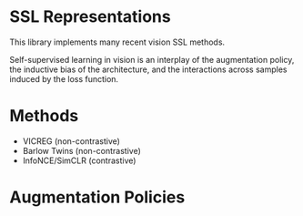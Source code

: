 # SSL Representations

This library implements many recent vision SSL methods. 

Self-supervised learning in vision is an interplay of the augmentation policy, the inductive bias of the architecture,
and the interactions across samples induced by the loss function. 

# Methods

- VICREG (non-contrastive)
- Barlow Twins (non-contrastive)
- InfoNCE/SimCLR (contrastive)

# Augmentation Policies

